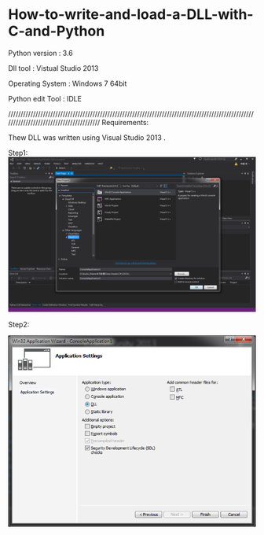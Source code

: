 # How-to-write-and-load-a-DLL-with-C-and-Python

Python version : 3.6

Dll tool : Vistual Studio 2013

Operating System : Windows 7 64bit

Python edit Tool : IDLE

////////////////////////////////////////////////////////////////////////////////////////////////////////////////////////////////////////
Requirements:

Thew DLL was written using Visual Studio 2013 .

Step1:
![image](https://github.com/Ming-Shu/How-to-write-and-load-a-DLL-with-C-and-Python/blob/master/VC-1.PNG)

Step2:

![image](https://github.com/Ming-Shu/How-to-write-and-load-a-DLL-with-C-and-Python/blob/master/VC-2.PNG)
